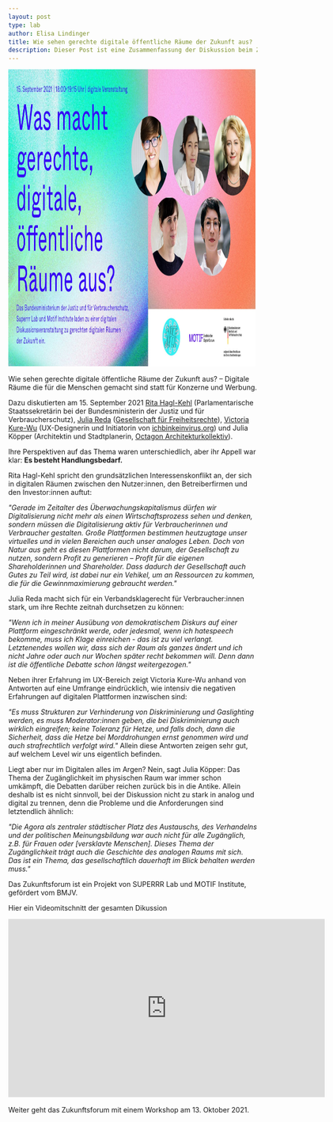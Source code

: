 ```yaml
---
layout: post
type: lab
author: Elisa Lindinger
title: Wie sehen gerechte digitale öffentliche Räume der Zukunft aus? 
description: Dieser Post ist eine Zusammenfassung der Diskussion beim Zukunftsforum 15. September 2021.
---
```

<img src="/assets/img/blog/Zukunftsforum-Diskussionsrunde.jpg" alt="Bild mit dem Titel Was macht gerechte digitale öffentliche Räume aus und den Fotos der vier Vortragenden und der Moderatorin" width="500" height="600">

<p>
Wie sehen gerechte digitale öffentliche Räume der Zukunft aus? – Digitale Räume die für die Menschen gemacht sind statt für Konzerne und Werbung.
</p>

<p>
 Dazu diskutierten am 15. September 2021 <a href="https://rita-hagl-kehl.de/">Rita Hagl-Kehl</a> (Parlamentarische Staatssekretärin bei der Bundesministerin der Justiz und für Verbraucherschutz), <a href="https://juliareda.eu/en/">Julia Reda</a> (<a href="https://freiheitsrechte.org/">Gesellschaft für Freiheitsrechte</a>), <a href="https://kateboss5000.neocities.org/">Victoria Kure-Wu</a> (UX-Designerin und Initiatorin von <a href="https://www.ichbinkeinvirus.org/">ichbinkeinvirus.org</a>) und Julia Köpper (Architektin und Stadtplanerin, <a href="http://www.octagon-architekturkollektiv.net/kollektiv/">Octagon Architekturkollektiv</a>).
</p>

<p>
 Ihre Perspektiven auf das Thema waren unterschiedlich, aber ihr Appell war klar: <b>Es besteht Handlungsbedarf.</b>
</p>

<p>
Rita Hagl-Kehl spricht den grundsätzlichen Interessenskonflikt an, der sich in digitalen Räumen zwischen den Nutzer:innen, den Betreiberfirmen und den Investor:innen auftut:
</p>
<p>
<i>"Gerade im Zeitalter des Überwachungskapitalismus dürfen wir Digitalisierung nicht mehr als einen Wirtschaftsprozess sehen und denken, sondern müssen die Digitalisierung aktiv für Verbraucherinnen und Verbraucher gestalten. Große Plattformen bestimmen heutzugtage unser virtuelles und in vielen Bereichen auch unser analoges Leben. Doch von Natur aus geht es diesen Plattformen nicht darum, der Gesellschaft zu nutzen, sondern Profit zu generieren – Profit für die eigenen Shareholderinnen und Shareholder. Dass dadurch der Gesellschaft auch Gutes zu Teil wird, ist dabei nur ein Vehikel, um an Ressourcen zu kommen, die für die Gewinnmaximierung gebraucht werden."</i>
</p>

<p>
Julia Reda macht sich für ein Verbandsklagerecht für Verbraucher:innen stark, um ihre Rechte zeitnah durchsetzen zu können: 
</p>
<p>
<i>"Wenn ich in meiner Ausübung von demokratischem Diskurs auf einer Plattform eingeschränkt werde, oder jedesmal, wenn ich hatespeech bekomme, muss ich Klage einreichen - das ist zu viel verlangt. Letztenendes wollen wir, dass sich der Raum als ganzes ändert und ich nicht Jahre oder auch nur Wochen später recht bekommen will. Denn dann ist die öffentliche Debatte schon längst weitergezogen."</i>
</p>


<p>
  Neben ihrer Erfahrung im UX-Bereich zeigt Victoria Kure-Wu anhand von Antworten auf eine Umfrange eindrücklich, wie intensiv die negativen Erfahrungen auf digitalen Plattformen inzwischen sind: 
</p>
<p>
<i>"Es muss Strukturen zur Verhinderung von Diskriminierung und Gaslighting werden, es muss Moderator:innen geben, die bei Diskriminierung auch wirklich eingreifen; keine Toleranz für Hetze, und falls doch, dann die Sicherheit, dass die Hetze bei Morddrohungen ernst genommen wird und auch strafrechtlich verfolgt wird."</i> Allein diese Antworten zeigen sehr gut, auf welchem Level wir uns eigentlich befinden.
</p>

<p>
Liegt aber nur im Digitalen alles im Argen? Nein, sagt Julia Köpper: Das Thema der Zugänglichkeit im physischen Raum war immer schon umkämpft, die Debatten darüber reichen zurück bis in die Antike. Allein deshalb ist es nicht sinnvoll, bei der Diskussion nicht zu stark in analog und digital zu trennen, denn die Probleme und die Anforderungen sind letztendlich ähnlich: 
</p>
<p>
<i>"Die Agora als zentraler städtischer Platz des Austauschs, des Verhandelns und der politischen Meinungsbildung war auch nicht für alle Zugänglich, z.B. für Frauen oder [versklavte Menschen]. Dieses Thema der Zugänglichkeit trägt auch die Geschichte des analogen Raums mit sich. Das ist ein Thema, das gesellschaftlich dauerhaft im Blick behalten werden muss."</i>
</p>

<p>
  Das Zukunftsforum ist ein Projekt von SUPERRR Lab und MOTIF Institute, gefördert vom BMJV.
</p>
<p>
Hier ein Videomitschnitt der gesamten Dikussion</p>
  <iframe src="https://player.vimeo.com/video/611698300?h=c02a34a230" width="640" height="360" frameborder="0" allow="autoplay; fullscreen; picture-in-picture" allowfullscreen></iframe>

<p>
  Weiter geht das Zukunftsforum mit einem Workshop am 13. Oktober 2021. </p>
